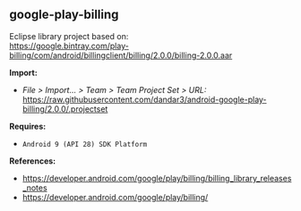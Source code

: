 ## google-play-billing

Eclipse library project based on:<br/>
https://google.bintray.com/play-billing/com/android/billingclient/billing/2.0.0/billing-2.0.0.aar

**Import:**
- _File > Import... > Team > Team Project Set > URL:_<br/>
  https://raw.githubusercontent.com/dandar3/android-google-play-billing/2.0.0/.projectset

**Requires:**
- `Android 9 (API 28) SDK Platform`

**References:**
- https://developer.android.com/google/play/billing/billing_library_releases_notes
- https://developer.android.com/google/play/billing/
